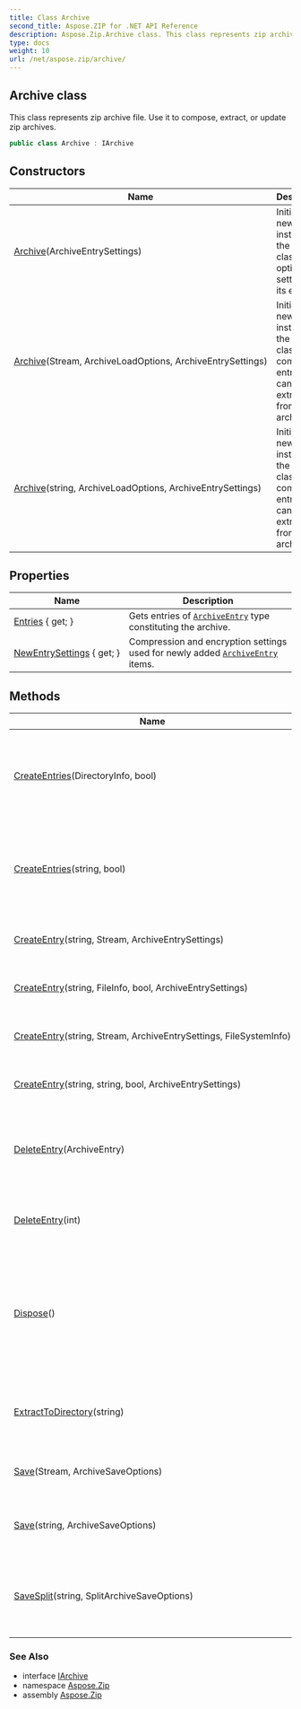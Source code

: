 ```yaml
---
title: Class Archive
second_title: Aspose.ZIP for .NET API Reference
description: Aspose.Zip.Archive class. This class represents zip archive file. Use it to compose extract or update zip archives
type: docs
weight: 10
url: /net/aspose.zip/archive/
---
```

## Archive class

This class represents zip archive file. Use it to compose, extract, or update zip archives.

```csharp
public class Archive : IArchive
```

## Constructors

| Name | Description |
| --- | --- |
| [Archive](archive/#constructor)(ArchiveEntrySettings) | Initializes a new instance of the `Archive` class with optional settings for its entries. |
| [Archive](archive/#constructor_1)(Stream, ArchiveLoadOptions, ArchiveEntrySettings) | Initializes a new instance of the `Archive` class and composes entries list can be extracted from the archive. |
| [Archive](archive/#constructor_2)(string, ArchiveLoadOptions, ArchiveEntrySettings) | Initializes a new instance of the `Archive` class and composes entries list can be extracted from the archive. |

## Properties

| Name | Description |
| --- | --- |
| [Entries](../../aspose.zip/archive/entries/) { get; } | Gets entries of [`ArchiveEntry`](../archiveentry/) type constituting the archive. |
| [NewEntrySettings](../../aspose.zip/archive/newentrysettings/) { get; } | Compression and encryption settings used for newly added [`ArchiveEntry`](../archiveentry/) items. |

## Methods

| Name | Description |
| --- | --- |
| [CreateEntries](../../aspose.zip/archive/createentries/#createentries)(DirectoryInfo, bool) | Adds to the archive all files and directories recursively in the directory given. |
| [CreateEntries](../../aspose.zip/archive/createentries/#createentries_1)(string, bool) | Adds to the archive all files and directories recursively in the directory given. |
| [CreateEntry](../../aspose.zip/archive/createentry/#createentry_1)(string, Stream, ArchiveEntrySettings) | Create single entry within the archive. |
| [CreateEntry](../../aspose.zip/archive/createentry/#createentry)(string, FileInfo, bool, ArchiveEntrySettings) | Create single entry within the archive. |
| [CreateEntry](../../aspose.zip/archive/createentry/#createentry_2)(string, Stream, ArchiveEntrySettings, FileSystemInfo) | Create single entry within the archive. |
| [CreateEntry](../../aspose.zip/archive/createentry/#createentry_3)(string, string, bool, ArchiveEntrySettings) | Create single entry within the archive. |
| [DeleteEntry](../../aspose.zip/archive/deleteentry/#deleteentry)(ArchiveEntry) | Removes the first occurrence of a specific entry from the entries list. |
| [DeleteEntry](../../aspose.zip/archive/deleteentry/#deleteentry_1)(int) | Removes the entry from the entries list by index. |
| [Dispose](../../aspose.zip/archive/dispose/)() | Performs application-defined tasks associated with freeing, releasing, or resetting unmanaged resources. |
| [ExtractToDirectory](../../aspose.zip/archive/extracttodirectory/)(string) | Extracts all the files in the archive to the directory provided. |
| [Save](../../aspose.zip/archive/save/#save)(Stream, ArchiveSaveOptions) | Saves archive to the stream provided. |
| [Save](../../aspose.zip/archive/save/#save_1)(string, ArchiveSaveOptions) | Saves archive to destination file provided. |
| [SaveSplit](../../aspose.zip/archive/savesplit/)(string, SplitArchiveSaveOptions) | Saves multi-volume archive to destination directory provided. |

### See Also

* interface [IArchive](../iarchive/)
* namespace [Aspose.Zip](../../aspose.zip/)
* assembly [Aspose.Zip](../../)


